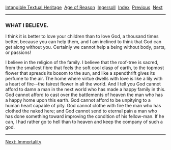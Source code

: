 [Intangible Textual Heritage](../../../index)  [Age of
Reason](../../index)  [Ingersoll](../index)  [Index](index) 
[Previous](i0166)  [Next](i0168) 

------------------------------------------------------------------------

### WHAT I BELIEVE.

I think it is better to love your children than to love God, a thousand
times better, because you can help them, and I am inclined to think that
God can get along without you. Certainly we cannot help a being without
body, parts, or passions!

I believe in the religion of the family. I believe that the roof-tree is
sacred, from the smallest fibre that feels the soft cool clasp of earth,
to the topmost flower that spreads its bosom to the sun, and like a
spendthrift gives its perfume to the air. The home where virtue dwells
with love is like a lily with a heart of fire--the fairest flower in all
the world. And I tell you God cannot afford to damn a man in the next
world who has made a happy family in this. God cannot afford to cast
over the battlements of heaven the man who has a happy home upon this
earth. God cannot afford to be unpitying to a human heart capable of
pity. God cannot clothe with fire the man who has clothed the naked
here; and God cannot send to eternal pain a man who has done something
toward improving the condition of his fellow-man. If he can, I had
rather go to hell than to heaven and keep the company of such a god.

------------------------------------------------------------------------

[Next: Immortality](i0168)

